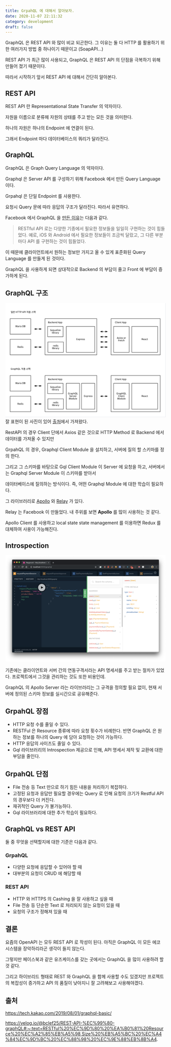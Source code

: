 ```yaml
---
title: GrpahQL 에 대해서 알아보자.
date: 2020-11-07 22:11:32
category: development
draft: false
---
```


GraphQL 은 REST API 와 많이 비교 되곤한다. 그 이유는 둘 다 HTTP 를 활용하기 위한 여러가지 방법 중 하나이기 때문이고 (SoapAPI...)

REST API 가 최근 많이 사용되고, GraphQL 은 REST API 의 단점을 극복하기 위해 만들어 졌기 때문이다.

따라서 시작하기 앞서 REST API 에 대해서 간단히 알아본다.

## REST API

REST API 란 Representational State Transfer 의 약자이다.

자원을 이름으로 분류헤 자원의 상태를 주고 받는 모든 것을 의미한다.

하나의 자원은 하나의 Endpoint 에 연결이 된다.

그래서 Endpoint 마다 데이터베이스의 쿼리가 달라진다.

## GraphQL

GraphQL 은 Graph Query Language 의 약자이다.

Graphql 은 Server API 를 구성하기 위해 Facebook 에서 만든 Query Language 이다.

Grpahql 은 단일 Endpoint 를 사용한다.

요청시 Query 문에 따라 응답의 구조가 달라진다. 따라서 유연하다.

Facebook 에서 GraphQL 을 [만든 이유](https://graphql.org/blog/graphql-a-query-language/)는 다음과 같다.

> RESTful API 로는 다양한 기종에서 필요한 정보들을 일일히 구현하는 것이 힘들었다.
> 예로, iOS 와 Android 에서 필요한 정보들이 조금씩 달랐고, 그 다른 부분마다 API 를 구현하는 것이 힘들었다.

이 때문에 클라이언트에서 원하는 정보만 가지고 올 수 있게 표준화된 Query Language 를 만들게 된 것이다.

GraphQL 을 사용하게 되면 상대적으로 Backend 의 부담이 줄고 Front 에 부담이 증가하게 된다.

## GraphQL 구조

![](./images/2020-11-07-graphql-vs-rest-api.png)
잘 표현이 된 사진이 있어 [출처](https://tech.kakao.com/2019/08/01/graphql-basic/)에서 가져왔다.

RestAPI 의 경우 Client 단에서 Axios 같은 것으로 HTTP Method 로 Backend 에서 데이터를 가져올 수 있지만

GrpahQL 의 경우, Graphql Client Module 을 설치하고, 서버에 질의 할 스키마를 정의 한다.

그리고 그 스키마를 바탕으로 Gql Client Module 이 Server 에 요청을 하고, 서버에서는 Graphql Server Module 이 스키마를 받아서

데이터베이스에 질의하는 방식이다. 즉, 어떤 Graphql Module 에 대한 학습이 필요하다.

그 라이브러리로 [Apollo](https://www.apollographql.com/) 와 [Relay](https://relay.dev/) 가 있다.

Relay 는 Facebook 이 만들었다. 내 주위를 보면 **Apollo** 를 많이 사용하는 것 같다.

Apollo Client 를 사용하고 local state state management 를 이용하면 Redux 를 대체하여 사용이 가능해진다.

## Introspection

![](./images/2020-11-07-gql-introspection.png)

기존에는 클라이언트와 서버 간의 연동구격서라는 API 명세서를 주고 받는 절차가 있었다. 프로젝트에서 그것을 관리하는 것도 또한 비용인데.

GraphQL 의 Apollo Server 라는 라이브러리는 그 규격을 정의할 필요 없이, 현재 서버에 정의된 스키마 정보를 실시간으로 공유해준다.

## GrpahQL 장점

- HTTP 요청 수를 줄일 수 있다.
- RESTFul 은 Resource 종류에 따라 요청 횟수가 비례한다. 반면 GraphQL 은 원하는 정보를 하나의 Query 에 담아 요청하는 것이 가능하다.
- HTTP 응답의 사이즈도 줄일 수 있다.
- Gql 라이브러리의 Introspection 제공으로 인해, API 명세서 제작 및 교환에 대한 부담을 줄인다.

## GrpahQL 단점

- File 전송 등 Text 만으로 하기 힘든 내용을 처리하기 복잡하다.
- 고정된 요청과 응답만 필요할 경우에는 Query 로 인해 요청의 크기가 Restful API 의 경우보다 더 커진다.
- 재귀적인 Query 가 불가능하다.
- Gql 라이브러리에 대한 추가 학습이 필요하다.

## GraphQL vs REST API

둘 중 무엇을 선택할지에 대한 기준은 다음과 같다.

### GrpahQL

- 다양한 요청에 응답할 수 있어야 할 때
- 대부분의 요청이 CRUD 에 해당할 때

### REST API

- HTTP 와 HTTPS 의 Cashing 을 잘 사용하고 싶을 때
- File 전송 등 단순한 Text 로 처리되지 않는 요청이 있을 때
- 요청의 구조가 정해져 있을 때

## 결론

요즘의 OpenAPI 는 모두 REST API 로 작성이 된다. 아직은 GraphQL 이 모든 에코 시스템을 장악하리라곤 생각이 들지 않는다.

그렇지만 페이스북과 같은 유즈케이스를 갖는 곳에서는 GraphQL 을 많이 사용하려 할 것 같다.

그리고 하이브리드 형태로 REST 와 GraphQL 을 함께 사용할 수도 있겠지만 프로젝트의 복잡성이 증가하고 API 의 품질이 낮아지니 잘 고려해보고 사용해야겠다.

## 출처

https://tech.kakao.com/2019/08/01/graphql-basic/

https://velog.io/@bclef25/REST-API-%EC%99%80-graphQL#:~:text=RESTful%20%EC%9D%80%20%EA%B0%81%20Resource%20%EC%A2%85%EB%A5%98,Size%20%EB%A5%BC%20%EC%A4%84%EC%9D%BC%20%EC%88%98%20%EC%9E%88%EB%8B%A4.
